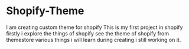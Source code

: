 # Shopify-Theme
I am creating custom theme for shopify This is my first project in shopify firstly i explore the things of shopify see the theme of shopify from themestore various things i will learn during creating i still working on it.
